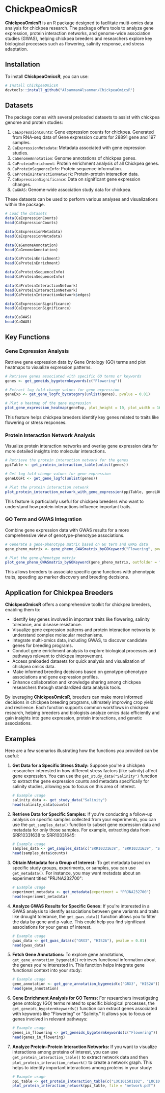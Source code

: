 # ChickpeaOmicsR

**ChickpeaOmicsR** is an R package designed to facilitate multi-omics data analysis for chickpea research. The package offers tools to analyze gene expression, protein interaction networks, and genome-wide association studies (GWAS), helping chickpea breeders and researchers explore key biological processes such as flowering, salinity response, and stress adaptation.

## Installation

To install **ChickpeaOmicsR**, you can use:

```r
# Install ChickpeaOmicsR
devtools::install_github("AlsammanAlsamman/ChickpeaOmicsR")
```

## Datasets

The package comes with several preloaded datasets to assist with chickpea genome and protein studies:

1. `CaExpressionCounts`: Gene expression counts for chickpea. Generated from RNA-seq data of Gene expression counts for 28891 gene and 197 samples.
2. `CaExpressionMetadata`: Metadata associated with gene expression studies.
3. `CaGenomeAnnotation`: Genome annotations of chickpea genes.
4. `CaProteinEnrichment`: Protein enrichment analysis of all Chickpea genes.
5. `CaProteinSequenceInfo`: Protein sequence information.
6. `CaProteinInteractionNetwork`: Protein-protein interaction data.
7. `CaExpressionSignificance`: Data on significant gene expression changes.
8. `CaGWAS`: Genome-wide association study data for chickpea.

These datasets can be used to perform various analyses and visualizations within the package.
```r
# Load the datasets
data(CaExpressionCounts)
head(CaExpressionCounts)

data(CaExpressionMetadata)
head(CaExpressionMetadata)

data(CaGenomeAnnotation)
head(CaGenomeAnnotation)

data(CaProteinEnrichment)
head(CaProteinEnrichment)

data(CaProteinSequenceInfo)
head(CaProteinSequenceInfo)

data(CaProteinInteractionNetwork)
head(CaProteinInteractionNetwork)
head(CaProteinInteractionNetwork$edges)

data(CaExpressionSignificance)
head(CaExpressionSignificance)

data(CaGWAS)
head(CaGWAS)
```


## Key Functions

### Gene Expression Analysis

Retrieve gene expression data by Gene Ontology (GO) terms and plot heatmaps to visualize expression patterns.

```r
# Retrieve genes associated with specific GO terms or keywords
genes <- get_geneids_bygotermkeywords(c("Flowering"))

# Extract log fold-change values for gene expression
geneExp <- get_gene_logfc_bycategory(unlist(genes), pvalue = 0.01)

# Plot a heatmap of the gene expression
plot_gene_expression_heatmap(geneExp, plot_height = 10, plot_width = 10, file = "gene_expression_heatmap.pdf")
```

This feature helps chickpea breeders identify key genes related to traits like flowering or stress responses.

### Protein Interaction Network Analysis

Visualize protein interaction networks and overlay gene expression data for more detailed insights into molecular interactions.

```r
# Retrieve the protein interaction network for the genes
ppiTable <- get_protein_interaction_table(unlist(genes))

# Get log fold-change values for gene expression
geneLOGFC <- get_gene_logfc(unlist(genes))

# Plot the protein interaction network
plot_protein_interaction_network_with_gene_expression(ppiTable, geneLOGFC, plot_height = 20, plot_width = 20, file = "network.pdf")
```

This feature is particularly useful for chickpea breeders who want to understand how protein interactions influence important traits.

### GO Term and GWAS Integration

Combine gene expression data with GWAS results for a more comprehensive view of genotype-phenotype associations.

```r
# Generate a gene-phenotype matrix based on GO term and GWAS data
gene_pheno_matrix <- gene_pheno_GWASmatrix_byGOKeyword("Flowering", pvalue = 0.05)

# Plot the gene-phenotype matrix
plot_gene_pheno_GWASmatrix_byGOKeyword(gene_pheno_matrix, outfolder = "heatmaps", plotwidth = 5, plotheight = 8, pvalue = 0.05)
```

This allows breeders to associate specific gene functions with phenotypic traits, speeding up marker discovery and breeding decisions.

## Application for Chickpea Breeders

**ChickpeaOmicsR** offers a comprehensive toolkit for chickpea breeders, enabling them to:

- Identify key genes involved in important traits like flowering, salinity tolerance, and disease resistance.
- Visualize gene expression patterns and protein interaction networks to understand complex molecular mechanisms.
- Integrate multi-omics data, including GWAS, to discover candidate genes for breeding programs.
- Conduct gene enrichment analysis to explore biological processes and pathways relevant to chickpea improvement.
- Access preloaded datasets for quick analysis and visualization of chickpea omics data.
- Make informed breeding decisions based on genotype-phenotype associations and gene expression profiles.
- Enhance collaboration and knowledge sharing among chickpea researchers through standardized data analysis tools.

By leveraging **ChickpeaOmicsR**, breeders can make more informed decisions in chickpea breeding programs, ultimately improving crop yield and resilience.
Each function supports common workflows in chickpea research, helping breeders and biologists analyze omics data efficiently and gain insights into gene expression, protein interactions, and genetic associations.

## Examples
Here are a few scenarios illustrating how the functions you provided can be useful:

1. **Get Data for a Specific Stress Study:**
   Suppose you're a chickpea researcher interested in how different stress factors (like salinity) affect gene expression. You can use the `get_study_data("Salinity")` function to extract the gene expression counts and metadata specifically for salinity studies, allowing you to focus on this area of interest.

   ```R
   # Example usage
   salinity_data <- get_study_data("Salinity")
   head(salinity_data$counts)
   ```

2. **Retrieve Data for Specific Samples:**
   If you're conducting a follow-up analysis on specific samples collected from your experiments, you can use the `get_samples_data()` function to subset gene expression data and metadata for only those samples. For example, extracting data from SRR10331638 to SRR10331645:

   ```R
   # Example usage
   samples_data <- get_samples_data(c("SRR10331638", "SRR10331639", "SRR10331640"))
   head(samples_data$counts)
   ```

3. **Obtain Metadata for a Group of Interest:**
   To get metadata based on specific study groups, experiments, or samples, you can use `get_metadata()`. For instance, you may want metadata about an experiment titled "PRJNA232700":

   ```R
   # Example usage
   experiment_metadata <- get_metadata(experiment = "PRJNA232700")
   head(experiment_metadata)
   ```

4. **Analyze GWAS Results for Specific Genes:**
   If you're interested in a GWAS analysis to identify associations between gene variants and traits like drought tolerance, the `get_gwas_data()` function allows you to filter the data by gene and p-value. This could help you find significant associations for your genes of interest.

   ```R
   # Example usage
   gwas_data <- get_gwas_data(c("GRX3", "HIS2A"), pvalue = 0.01)
   head(gwas_data)
   ```

5. **Fetch Gene Annotations:**
   To explore gene annotations, `get_gene_annotation_bygeneid()` retrieves functional information about the genes you're interested in. This function helps integrate gene functional context into your study:

   ```R
   # Example usage
   gene_annotation <- get_gene_annotation_bygeneid(c("GRX3", "HIS2A"))
   head(gene_annotation)
   ```

6. **Gene Enrichment Analysis for GO Terms:**
   For researchers investigating gene ontology (GO) terms related to specific biological processes, the `get_geneids_bygotermkeywords()` function can extract genes associated with keywords like "Flowering" or "Salinity." It allows you to focus on genes involved in relevant pathways:

   ```R
   # Example usage
   genes_in_flowering <- get_geneids_bygotermkeywords(c("Flowering"))
   head(genes_in_flowering)
   ```

7. **Analyze Protein-Protein Interaction Networks:**
   If you want to visualize interactions among proteins of interest, you can use `get_protein_interaction_table()` to extract network data and then `plot_protein_interaction_network()` to create a network graph. This helps to identify important interactions among proteins in your study:

   ```R
   # Example usage
   ppi_table <- get_protein_interaction_table(c("LOC101501102", "LOC101507179"))
   plot_protein_interaction_network(ppi_table, file = "network.pdf")
   ```